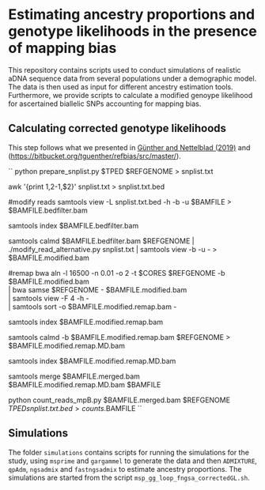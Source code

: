 # Estimating ancestry proportions and genotype likelihoods in the presence of mapping bias

This repository contains scripts used to conduct simulations of realistic aDNA sequence data from several populations under a demographic model. The data is then used as input for different ancestry estimation tools. Furthermore, we provide scripts to calculate a modified genoype likelihood for ascertained biallelic SNPs accounting for mapping bias.

## Calculating corrected genotype likelihoods

This step follows what we presented in [Günther and Nettelblad (2019)](https://doi.org/10.1371/journal.pgen.1008302) and (https://bitbucket.org/tguenther/refbias/src/master/).

``
python prepare_snplist.py $TPED $REFGENOME > snplist.txt

awk '{print $1,$2-1,$2}' snplist.txt > snplist.txt.bed


#modify reads
samtools view -L snplist.txt.bed -h -b -u $BAMFILE > $BAMFILE.bedfilter.bam

samtools index	$BAMFILE.bedfilter.bam

samtools calmd $BAMFILE.bedfilter.bam $REFGENOME | ./modify_read_alternative.py snplist.txt | samtools view -b -u - > $BAMFILE.modified.bam

#remap
bwa aln -l 16500 -n 0.01 -o 2 -t $CORES $REFGENOME -b $BAMFILE.modified.bam \
| bwa samse $REFGENOME - $BAMFILE.modified.bam  \
| samtools view -F 4 -h - \
| samtools sort -o $BAMFILE.modified.remap.bam -

samtools index $BAMFILE.modified.remap.bam

samtools calmd -b $BAMFILE.modified.remap.bam $REFGENOME > $BAMFILE.modified.remap.MD.bam

samtools index $BAMFILE.modified.remap.MD.bam

samtools merge $BAMFILE.merged.bam $BAMFILE.modified.remap.MD.bam $BAMFILE


python count_reads_mpB.py $BAMFILE.merged.bam $REFGENOME $TPED snplist.txt.bed > counts.$BAMFILE
``


## Simulations

The folder `simulations` contains scripts for running the simulations for the study, using `msprime` and `gargammel` to generate the data and then `ADMIXTURE`, `qpAdm`, `ngsadmix` and `fastngsadmix` to estimate ancestry proportions. The simulations are started from the script `msp_gg_loop_fngsa_correctedGL.sh`.
